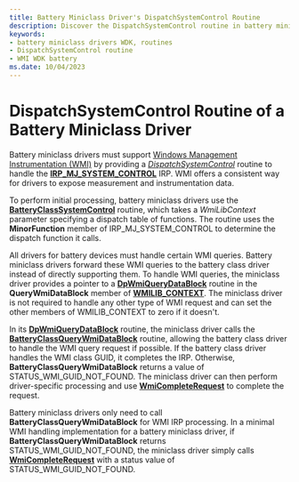 ```yaml
---
title: Battery Miniclass Driver's DispatchSystemControl Routine
description: Discover the DispatchSystemControl routine in battery miniclass drivers and its role in supporting Windows Management Instrumentation (WMI).
keywords:
- battery miniclass drivers WDK, routines
- DispatchSystemControl routine
- WMI WDK battery
ms.date: 10/04/2023
---
```


# DispatchSystemControl Routine of a Battery Miniclass Driver

Battery miniclass drivers must support [Windows Management Instrumentation (WMI)](../kernel/implementing-wmi.md) by providing a [*DispatchSystemControl*](/windows-hardware/drivers/ddi/wdm/nc-wdm-driver_dispatch) routine to handle the [**IRP_MJ_SYSTEM_CONTROL**](../kernel/irp-mj-system-control.md) IRP. WMI offers a consistent way for drivers to expose measurement and instrumentation data.

To perform initial processing, battery miniclass drivers use the [**BatteryClassSystemControl**](/windows/win32/api/batclass/nf-batclass-batteryclasssystemcontrol) routine, which takes a *WmiLibContext* parameter specifying a dispatch table of functions. The routine uses the **MinorFunction** member of IRP_MJ_SYSTEM_CONTROL to determine the dispatch function it calls.

All drivers for battery devices must handle certain WMI queries. Battery miniclass drivers forward these WMI queries to the battery class driver instead of directly supporting them. To handle WMI queries, the miniclass driver provides a pointer to a [**DpWmiQueryDataBlock**](/windows-hardware/drivers/ddi/wmilib/nc-wmilib-wmi_query_datablock_callback) routine in the **QueryWmiDataBlock** member of [**WMILIB_CONTEXT**](/windows-hardware/drivers/ddi/wmilib/ns-wmilib-_wmilib_context). The miniclass driver is not required to handle any other type of WMI request and can set the other members of WMILIB_CONTEXT to zero if it doesn't.

In its [**DpWmiQueryDataBlock**](/windows-hardware/drivers/ddi/wmilib/nc-wmilib-wmi_query_datablock_callback) routine, the miniclass driver calls the [**BatteryClassQueryWmiDataBlock**](/windows/win32/api/batclass/nf-batclass-batteryclassquerywmidatablock) routine, allowing the battery class driver to handle the WMI query request if possible. If the battery class driver handles the WMI class GUID, it completes the IRP. Otherwise, **BatteryClassQueryWmiDataBlock** returns a value of STATUS_WMI_GUID_NOT_FOUND. The miniclass driver can then perform driver-specific processing and use [**WmiCompleteRequest**](/windows-hardware/drivers/ddi/wmilib/nf-wmilib-wmicompleterequest) to complete the request.

Battery miniclass drivers only need to call **BatteryClassQueryWmiDataBlock** for WMI IRP processing. In a minimal WMI handling implementation for a battery miniclass driver, if **BatteryClassQueryWmiDataBlock** returns STATUS_WMI_GUID_NOT_FOUND, the miniclass driver simply calls [**WmiCompleteRequest**](/windows-hardware/drivers/ddi/wmilib/nf-wmilib-wmicompleterequest) with a status value of STATUS_WMI_GUID_NOT_FOUND.
